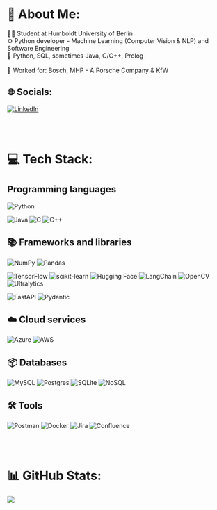 # 💫 About Me:
👨‍🎓 Student at Humboldt University of Berlin<br>⚙️ Python developer - Machine Learning (Computer Vision & NLP) and Software Engineering<br>💬 Python, SQL, sometimes Java, C/C++, Prolog<br><br>💼 Worked for: Bosch, MHP - A Porsche Company & KfW


## 🌐 Socials:
[![LinkedIn](https://img.shields.io/badge/LinkedIn-%230077B5.svg?logo=linkedin&logoColor=white)](https://linkedin.com/in/https://www.linkedin.com/in/jan-skowron-908316222/) 

<br><br>

# 💻 Tech Stack:

## Programming languages
![Python](https://img.shields.io/badge/python-3670A0?style=for-the-badge&logo=python&logoColor=ffdd54) 

![Java](https://img.shields.io/badge/java-%23ED8B00.svg?style=for-the-badge&logo=openjdk&logoColor=white) ![C](https://img.shields.io/badge/c-%2300599C.svg?style=for-the-badge&logo=c&logoColor=white) ![C++](https://img.shields.io/badge/c++-%2300599C.svg?style=for-the-badge&logo=c%2B%2B&logoColor=white) 

## 📚 Frameworks and libraries
![NumPy](https://img.shields.io/badge/numpy-%23013243.svg?style=for-the-badge&logo=numpy&logoColor=white) ![Pandas](https://img.shields.io/badge/pandas-%23150458.svg?style=for-the-badge&logo=pandas&logoColor=white)

![TensorFlow](https://img.shields.io/badge/TensorFlow-%23FF6F00.svg?style=for-the-badge&logo=TensorFlow&logoColor=white) ![scikit-learn](https://img.shields.io/badge/scikit--learn-%23F7931E.svg?style=for-the-badge&logo=scikit-learn&logoColor=white) ![Hugging Face](https://img.shields.io/badge/-Hugging%20Face-FEAA02?logo=huggingface&logoColor=white&style=for-the-badge) ![LangChain](https://img.shields.io/badge/-LangChain-000000?style=for-the-badge) ![OpenCV](https://img.shields.io/badge/-OpenCV-5C3EE8?logo=opencv&logoColor=white&style=for-the-badge) ![Ultralytics](https://img.shields.io/badge/-Ultralytics%20%7C%20YOLO-3776AB?logo=python&logoColor=white&style=for-the-badge)



![FastAPI](https://img.shields.io/badge/FastAPI-005571?style=for-the-badge&logo=fastapi)  ![Pydantic](https://img.shields.io/badge/-Pydantic-3776AB?logo=python&logoColor=white&style=for-the-badge)

## ☁️ Cloud services
![Azure](https://img.shields.io/badge/azure-%230072C6.svg?style=for-the-badge&logo=microsoftazure&logoColor=white) ![AWS](https://img.shields.io/badge/AWS-%23FF9900.svg?style=for-the-badge&logo=amazon-aws&logoColor=white)

## 📦 Databases
![MySQL](https://img.shields.io/badge/mysql-4479A1.svg?style=for-the-badge&logo=mysql&logoColor=white) ![Postgres](https://img.shields.io/badge/postgres-%23316192.svg?style=for-the-badge&logo=postgresql&logoColor=white) ![SQLite](https://img.shields.io/badge/sqlite-%2307405e.svg?style=for-the-badge&logo=sqlite&logoColor=white) ![NoSQL](https://img.shields.io/badge/-NoSQL-E34F26?style=for-the-badge&logo=mongodb&logoColor=white)

## 🛠️ Tools
![Postman](https://img.shields.io/badge/Postman-FF6C37?style=for-the-badge&logo=postman&logoColor=white)
![Docker](https://img.shields.io/badge/docker-%230db7ed.svg?style=for-the-badge&logo=docker&logoColor=white) 
![Jira](https://img.shields.io/badge/jira-%230A0FFF.svg?style=for-the-badge&logo=jira&logoColor=white) ![Confluence](https://img.shields.io/badge/confluence-%23172BF4.svg?style=for-the-badge&logo=confluence&logoColor=white)

<br><br>

# 📊 GitHub Stats:
![](https://github-readme-stats.vercel.app/api?username=JanSkn&theme=shadow_blue&hide_border=true&include_all_commits=true&count_private=true)<br/>

<!-- Proudly created with GPRM ( https://gprm.itsvg.in ) -->
